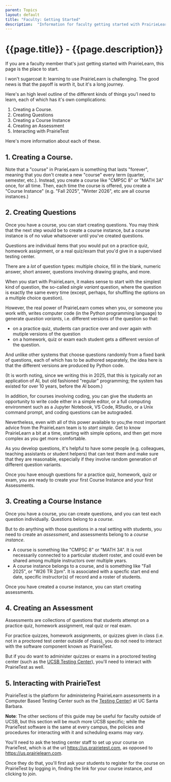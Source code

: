 ```yaml
---
parent: Topics
layout: default
title: "Faculty: Getting Started"
description:  "Information for faculty getting started with PrairieLearn"
---
```


# {{page.title}} - {{page.description}}

If you are a faculty member that's just getting started with PrairieLearn,
this page is the place to start.

I won't sugarcoat it: learning to use PrairieLearn is challenging.  The good news is that the payoff is worth it, but it's a long journey.

Here's an high level outline of the different kinds of things you'l need to learn, each of which has it's own complications:

1. Creating a Course.
2. Creating Questions
3. Creating a Course Instance
4. Creating an Assessment
5. Interacting with PrairieTest

Here's more information about each of these.

## 1. Creating a Course.

Note that a "course" in PrarieLearn is something that lasts "forever", meaning that you don't create a new "course" every term (quarter, semester, etc.).  Instead, you create a course like "CMPSC 8" or "MATH 3A" once, for all time.  Then, each time the course is offered, you create a "Course Instance" (e.g. "Fall 2025", "Winter 2026", etc are all course instances.)

## 2. Creating Questions

Once you have a course, you can start creating questions. You may think that the next step would be to create a course instance, but a course
instance is of no value whatsoever until you've created questions.

Questions are individual items that you would put on a practice quiz, homework assignment, or a real quiz/exam that you'd give in a supervised testing center.   

There are a *lot* of question types: multiple choice, fill in the blank, numeric answer, short answer, questions involving drawing graphs, and more.   

When you start with PrairieLearn, it makes sense to start with the simplest kind of question, the so-called *single variant* question, where the question is exactly the same every time (except, perhaps, for shuffling the options on a multiple choice question).

However, the real power of PrairieLearn comes when you, or someone you work with, writes computer code (in the Python programming language) to generate *question variants*, i.e. different versions of the question so that:
* on a practice quiz, students can practice over and over again with mutiple versions of the question
* on a homework, quiz or exam each student gets a different version of the question.

And unlike other systems that choose questions randomly from a fixed bank of questions, each of which has to be authored separately, the idea here is that the different versions are produced by Python code. 

(It is worth noting, since we writing this in 2025, that this is typically *not* an application of AI, but old fashioned "regular" programming; the system has existed for over 10 years, before the AI boom.)

In addition, for courses involving coding, you can give the students an opportunity to write code either in a simple editor, or a full computing environment such as a Jupyter Notebook, VS Code, RStudio, or a Unix command prompt, and coding questions can be autograded.

Nevertheless, even with all of this power available to you,the most important advice from the PrairieLearn team is to *start simple*.  Get to know PrairieLearn a bit at a time, starting with simple options, and then get more complex as you get more comfortable.  

As you develop questions, it's helpful to have some people (e.g. colleagues, teaching assistants or student helpers) that can test them and make sure that they are reasonable, especially if they involve random generation of different question variants.

Once you have enough questions for a practice quiz, homework, quiz or exam, you are ready to create your first Course Instance and your first Assessments.

## 3. Creating a Course Instance

Once you have a course, you can create questions, and you can test each question individually.   Questions belong to a *course*.

But to do anything with those questions in a real setting with students, you need to create an *assessment*, and assessments belong to a *course instance*.

* A course is something like "CMPSC 8" or "MATH 3A".  It is not necessarily connected to a particular student roster, and could even be shared among multiple instructors over multiple years.
* A course instance belongs to a course, and is something like "Fall 2025", or "W26 TR 2pm".  It is  associated with a specfic start end end date, specific instructor(s) of record and a roster of students. 

Once you have created a course instance, you can start creating assessments.

## 4. Creating an Assessment

Assessments are collections of questions that students attempt on a practice quiz, homework assignment, real quiz or real exam.

For practice quizzes, homework assignments, or quizzes given in class (i.e. not in a proctored test center outside of class), you do not need to interact with the software component known as PrairieTest.

But if you do want to administer quizzes or exams in a proctored testing center (such as the [UCSB Testing Center](https://testingcenter.ucsb.edu/)), you'll need to interact with PrairieTest as well.

## 5. Interacting with PrairieTest

PrairieTest is the platform for administering PrairieLearn assessments in a Computer Based Testing Center such as the [Testing Center](https://testingcenter.ucsb.edu/)) at UC Santa Barbara.

**Note**: The other sections of this guide may be useful for faculty outside of UCSB, but this section will be much more UCSB specific; while the PrarieTest software is the same at every campus, the policies and procedures for interacting with it and scheduling exams may vary.

You'll need to ask the testing center staff to set up your course on PrarieTest, which is at the url <https://us.prairietest.com>, as opposed to <https://us.prairielearn.com>.

Once they do that, you'll first ask your students to register for the course on PrairieTest by logging in, finding the link for your course instance, and clicking to join.


